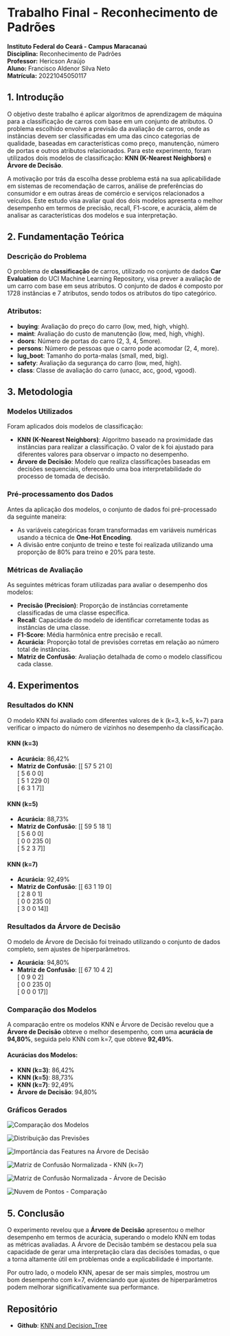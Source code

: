 # Trabalho Final - Reconhecimento de Padrões  

**Instituto Federal do Ceará - Campus Maracanaú**  
**Disciplina:** Reconhecimento de Padrões  
**Professor:** Hericson Araújo  
**Aluno:** Francisco Aldenor Silva Neto  
**Matrícula:** 20221045050117  


## 1. Introdução

O objetivo deste trabalho é aplicar algoritmos de aprendizagem de máquina para a classificação de carros com base em um conjunto de atributos. O problema escolhido envolve a previsão da avaliação de carros, onde as instâncias devem ser classificadas em uma das cinco categorias de qualidade, baseadas em características como preço, manutenção, número de portas e outros atributos relacionados. Para este experimento, foram utilizados dois modelos de classificação: **KNN (K-Nearest Neighbors)** e **Árvore de Decisão**.

A motivação por trás da escolha desse problema está na sua aplicabilidade em sistemas de recomendação de carros, análise de preferências do consumidor e em outras áreas de comércio e serviços relacionados a veículos. Este estudo visa avaliar qual dos dois modelos apresenta o melhor desempenho em termos de precisão, recall, F1-score, e acurácia, além de analisar as características dos modelos e sua interpretação.

## 2. Fundamentação Teórica

### Descrição do Problema

O problema de **classificação** de carros, utilizado no conjunto de dados **Car Evaluation** do UCI Machine Learning Repository, visa prever a avaliação de um carro com base em seus atributos. O conjunto de dados é composto por 1728 instâncias e 7 atributos, sendo todos os atributos do tipo categórico.

### Atributos:
- **buying**: Avaliação do preço do carro (low, med, high, vhigh).
- **maint**: Avaliação do custo de manutenção (low, med, high, vhigh).
- **doors**: Número de portas do carro (2, 3, 4, 5more).
- **persons**: Número de pessoas que o carro pode acomodar (2, 4, more).
- **lug_boot**: Tamanho do porta-malas (small, med, big).
- **safety**: Avaliação da segurança do carro (low, med, high).
- **class**: Classe de avaliação do carro (unacc, acc, good, vgood).

## 3. Metodologia

### Modelos Utilizados

Foram aplicados dois modelos de classificação:
- **KNN (K-Nearest Neighbors)**: Algoritmo baseado na proximidade das instâncias para realizar a classificação. O valor de k foi ajustado para diferentes valores para observar o impacto no desempenho.
- **Árvore de Decisão**: Modelo que realiza classificações baseadas em decisões sequenciais, oferecendo uma boa interpretabilidade do processo de tomada de decisão.

### Pré-processamento dos Dados

Antes da aplicação dos modelos, o conjunto de dados foi pré-processado da seguinte maneira:
- As variáveis categóricas foram transformadas em variáveis numéricas usando a técnica de **One-Hot Encoding**.
- A divisão entre conjunto de treino e teste foi realizada utilizando uma proporção de 80% para treino e 20% para teste.

### Métricas de Avaliação

As seguintes métricas foram utilizadas para avaliar o desempenho dos modelos:
- **Precisão (Precision)**: Proporção de instâncias corretamente classificadas de uma classe específica.
- **Recall**: Capacidade do modelo de identificar corretamente todas as instâncias de uma classe.
- **F1-Score**: Média harmônica entre precisão e recall.
- **Acurácia**: Proporção total de previsões corretas em relação ao número total de instâncias.
- **Matriz de Confusão**: Avaliação detalhada de como o modelo classificou cada classe.

## 4. Experimentos

### Resultados do KNN

O modelo KNN foi avaliado com diferentes valores de k (k=3, k=5, k=7) para verificar o impacto do número de vizinhos no desempenho da classificação.

#### KNN (k=3)
- **Acurácia**: 86,42%
- **Matriz de Confusão**:
  [[ 57 5 21 0]  
  [ 5 6 0 0]  
  [ 5 1 229 0]  
  [ 6 3 1 7]]

#### KNN (k=5)
- **Acurácia**: 88,73%
- **Matriz de Confusão**:
  [[ 59 5 18 1]  
  [ 5 6 0 0]  
  [ 0 0 235 0]  
  [ 5 2 3 7]]

#### KNN (k=7)
- **Acurácia**: 92,49%
- **Matriz de Confusão**:
  [[ 63 1 19 0]  
  [ 2 8 0 1]  
  [ 0 0 235 0]  
  [ 3 0 0 14]]

### Resultados da Árvore de Decisão

O modelo de Árvore de Decisão foi treinado utilizando o conjunto de dados completo, sem ajustes de hiperparâmetros.

- **Acurácia**: 94,80%
- **Matriz de Confusão**:
  [[ 67 10 4 2]  
  [ 0 9 0 2]  
  [ 0 0 235 0]  
  [ 0 0 0 17]]

### Comparação dos Modelos

A comparação entre os modelos KNN e Árvore de Decisão revelou que a **Árvore de Decisão** obteve o melhor desempenho, com uma **acurácia de 94,80%**, seguida pelo KNN com k=7, que obteve **92,49%**.

#### Acurácias dos Modelos:
- **KNN (k=3)**: 86,42%
- **KNN (k=5)**: 88,73%
- **KNN (k=7)**: 92,49%
- **Árvore de Decisão**: 94,80%

### Gráficos Gerados

![Comparação dos Modelos](imagens/comparacao_modelos.png)

![Distribuição das Previsões](imagens/distribuicao_predicoes.png)

![Importância das Features na Árvore de Decisão](imagens/importancia_features_tree.png)

![Matriz de Confusão Normalizada - KNN (k=7)](imagens/matriz_confusao_normalizada_knn_7.png)

![Matriz de Confusão Normalizada - Árvore de Decisão](imagens/matriz_confusao_normalizada_tree.png)

![Nuvem de Pontos - Comparação](imagens/nuvem_pontos_comparacao.png)

## 5. Conclusão

O experimento revelou que a **Árvore de Decisão** apresentou o melhor desempenho em termos de acurácia, superando o modelo KNN em todas as métricas avaliadas. A Árvore de Decisão também se destacou pela sua capacidade de gerar uma interpretação clara das decisões tomadas, o que a torna altamente útil em problemas onde a explicabilidade é importante.

Por outro lado, o modelo KNN, apesar de ser mais simples, mostrou um bom desempenho com k=7, evidenciando que ajustes de hiperparâmetros podem melhorar significativamente sua performance.
## Repositório

- **Github**: [KNN and Decision_Tree](https://archive.ics.uci.edu/ml/datasets/car+evaluation)
